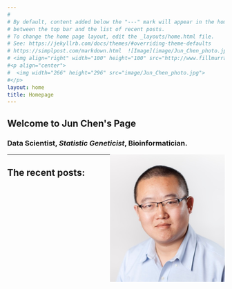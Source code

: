 ```yaml
---
#
# By default, content added below the "---" mark will appear in the home page
# between the top bar and the list of recent posts.
# To change the home page layout, edit the _layouts/home.html file.
# See: https://jekyllrb.com/docs/themes/#overriding-theme-defaults
# https://simplpost.com/markdown.html  ![Image](image/Jun_Chen_photo.jpg)  
# <img align="right" width="100" height="100" src="http://www.fillmurray.com/100/100">
#<p align="center">
#  <img width="266" height="296" src="image/Jun_Chen_photo.jpg">
#</p>
layout: home
title: Homepage
---
```


## Welcome to **Jun Chen**'s Page  

### **Data Scientist**, ***Statistic Geneticist***, **Bioinformatician**.
<img align="right" width="266" height="296" src="image/Jun_Chen_photo.jpg">


*****

## The recent posts:
